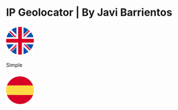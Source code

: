 # IP Geolocator | By Javi Barrientos

### <img src="/assets/en.png"  style="width: 15%" alt="en" title="en">
Simple 

### <img src="/assets/es.png" style="width: 15%" alt="es" title="es">